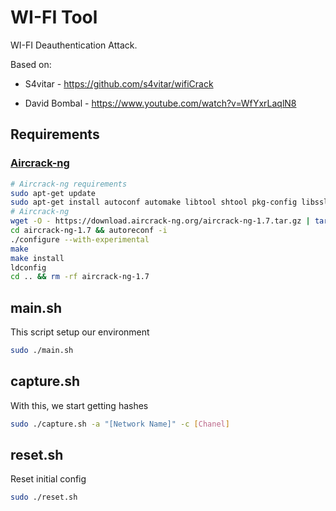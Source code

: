 # WI-FI Tool

WI-FI Deauthentication Attack.

Based on: 

- S4vitar - https://github.com/s4vitar/wifiCrack

- David Bombal - https://www.youtube.com/watch?v=WfYxrLaqlN8

## Requirements

### [Aircrack-ng](https://www.aircrack-ng.org/doku.php?id=install_aircrack#installing_aircrack-ng_from_source)

``` bash
# Aircrack-ng requirements
sudo apt-get update
sudo apt-get install autoconf automake libtool shtool pkg-config libssl-dev ethtool rfkill libnl-3-dev libnl-genl-3-dev build-essential libstdc++-11-dev
# Aircrack-ng
wget -O - https://download.aircrack-ng.org/aircrack-ng-1.7.tar.gz | tar -xz
cd aircrack-ng-1.7 && autoreconf -i
./configure --with-experimental
make
make install
ldconfig
cd .. && rm -rf aircrack-ng-1.7
```

## main.sh

This script setup our environment

``` bash
sudo ./main.sh
```

## capture.sh

With this, we start getting hashes

``` bash
sudo ./capture.sh -a "[Network Name]" -c [Chanel]
```

## reset.sh

Reset initial config

``` bash
sudo ./reset.sh
```

